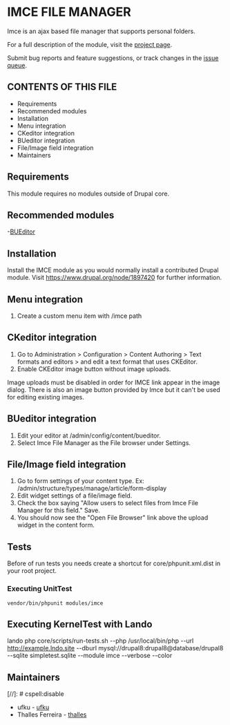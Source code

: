 # IMCE FILE MANAGER

Imce is an ajax based file manager that supports personal folders.

For a full description of the module, visit the
[project page](https://www.drupal.org/project/imce).

Submit bug reports and feature suggestions, or track changes in the
[issue queue](https://www.drupal.org/project/issues/imce).


## CONTENTS OF THIS FILE

- Requirements
- Recommended modules
- Installation
- Menu integration
- CKeditor integration
- BUeditor integration
- File/Image field integration
- Maintainers


## Requirements

This module requires no modules outside of Drupal core.


## Recommended modules

-[BUEditor](https://www.drupal.org/project/bueditor)


## Installation

Install the IMCE module as you would normally install a contributed
Drupal module. Visit https://www.drupal.org/node/1897420 for further
information.


## Menu integration

1. Create a custom menu item with /imce path


## CKeditor integration

1. Go to Administration > Configuration >
  Content Authoring > Text formats and editors >
  and edit a text format that uses CKEditor.
2. Enable CKEditor image button without image uploads.

Image uploads must be disabled in order for IMCE link appear in the image
dialog. There is also an image button provided by Imce but it can't be used for
editing existing images.


## BUeditor integration

1. Edit your editor at /admin/config/content/bueditor.
2. Select Imce File Manager as the File browser under Settings.


## File/Image field integration

1. Go to form settings of your content type.
   Ex: /admin/structure/types/manage/article/form-display
2. Edit widget settings of a file/image field.
3. Check the box saying "Allow users to select files from Imce File Manager
   for this field." Save.
4. You should now see the "Open File Browser" link above the upload widget
   in the content form.


## Tests

Before of run tests you needs create a shortcut for
core/phpunit.xml.dist in your root project.


### Executing UnitTest

```
vendor/bin/phpunit modules/imce
```


## Executing KernelTest with Lando

lando php core/scripts/run-tests.sh --php /usr/local/bin/php
--url http://example.lndo.site --dburl mysql://drupal8:drupal8@database/drupal8
--sqlite simpletest.sqlite --module imce --verbose --color


## Maintainers
[//]: # cspell:disable
- ufku - [ufku](https://www.drupal.org/u/ufku)
- Thalles Ferreira - [thalles](https://www.drupal.org/u/thalles)
